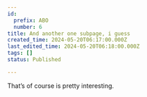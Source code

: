 ```yaml
---
id:
  prefix: ABO
  number: 6
title: And another one subpage, i guess
created_time: 2024-05-20T06:17:00.000Z
last_edited_time: 2024-05-20T06:18:00.000Z
tags: []
status: Published

---
```


That’s of course is pretty interesting.
